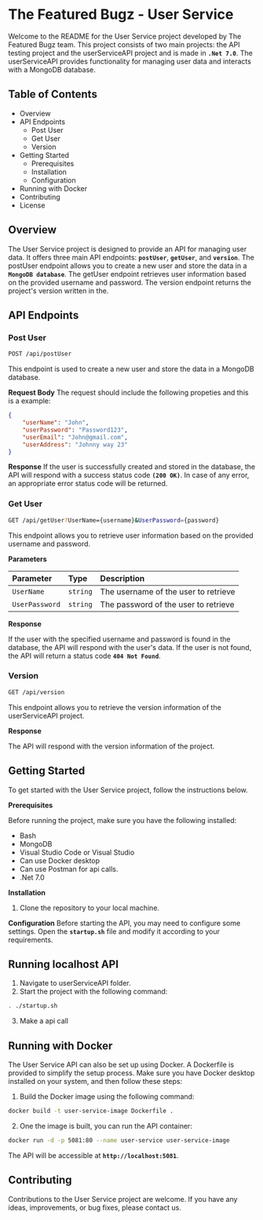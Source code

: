 # The Featured Bugz - User Service
Welcome to the README for the User Service project developed by The Featured Bugz team. This project consists of two main projects: the API testing project and the userServiceAPI project and is made in **`.Net 7.0`**. The userServiceAPI provides functionality for managing user data and interacts with a MongoDB database.

## Table of Contents

- Overview
- API Endpoints
    - Post User
    - Get User
    - Version
- Getting Started
    - Prerequisites
    - Installation
    - Configuration
- Running with Docker
- Contributing
- License

## Overview

The User Service project is designed to provide an API for managing user data. It offers three main API endpoints: **`postUser`**, **`getUser`**, and **`version`**. The postUser endpoint allows you to create a new user and store the data in a **`MongoDB database`**. The getUser endpoint retrieves user information based on the provided username and password. The version endpoint returns the project's version written in the.

## API Endpoints
### Post User

```bash
POST /api/postUser
```

This endpoint is used to create a new user and store the data in a MongoDB database.

**Request Body**
The request should include the following propeties and this is a example:

```json
{
    "userName": "John",
    "userPassword": "Password123",
    "userEmail": "John@gmail.com",
    "userAddress": "Johnny way 23"
}
```
**Response**
If the user is successfully created and stored in the database, the API will respond with a success status code **`(200 OK)`**. In case of any error, an appropriate error status code will be returned.

### Get User

```bash
GET /api/getUser?UserName={username}&UserPassword={password}
```
This endpoint allows you to retrieve user information based on the provided username and password.

**Parameters**

| Parameter | Type     | Description                |
| :-------- | :------- | :------------------------- |
| `UserName` | `string` | The username of the user to retrieve |
| `UserPassword` | `string` | The password of the user to retrieve |

**Response**

If the user with the specified username and password is found in the database, the API will respond with the user's data. If the user is not found, the API will return a status code **`404 Not Found`**.

### Version
```bash
GET /api/version
```
This endpoint allows you to retrieve the version information of the userServiceAPI project.

**Response**

The API will respond with the version information of the project.

## Getting Started

To get started with the User Service project, follow the instructions below.

**Prerequisites**

Before running the project, make sure you have the following installed:

- Bash
- MongoDB
- Visual Studio Code or Visual Studio
- Can use Docker desktop
- Can use Postman for api calls.
- .Net 7.0

**Installation**
1. Clone the repository to your local machine.

**Configuration**
Before starting the API, you may need to configure some settings. Open the **`startup.sh`** file and modify it according to your requirements.

## **Running localhost API**
1. Navigate to userServiceAPI folder.
2. Start the project with the following command:
```bash
. ./startup.sh
```
3. Make a api call 

## Running with Docker 

The User Service API can also be set up using Docker. A Dockerfile is provided to simplify the setup process. Make sure you have Docker desktop installed on your system, and then follow these steps:

1. Build the Docker image using the following command:
```bash
docker build -t user-service-image Dockerfile .
```
2. One the image is built, you can run the API container:
```bash
docker run -d -p 5081:80 --name user-service user-service-image
```
The API will be accessible at **`http://localhost:5081`**.

## Contributing

Contributions to the User Service project are welcome. If you have any ideas, improvements, or bug fixes, please contact us.